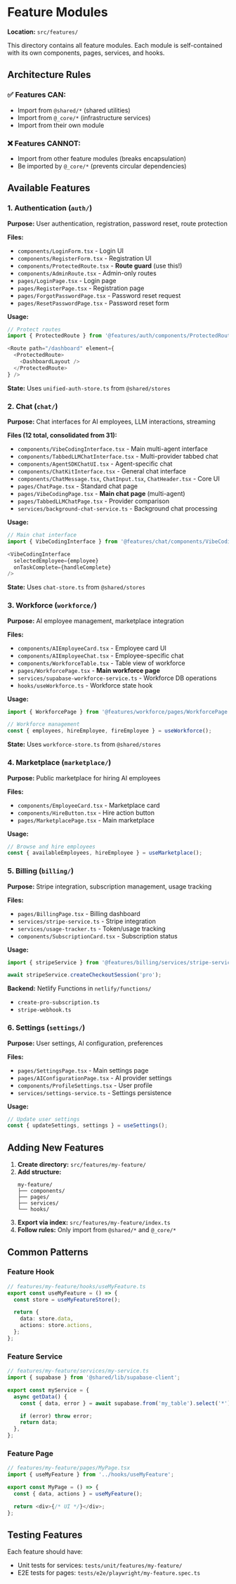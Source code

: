# Feature Modules

**Location:** `src/features/`

This directory contains all feature modules. Each module is self-contained with its own components, pages, services, and hooks.

## Architecture Rules

### ✅ Features CAN:

- Import from `@shared/*` (shared utilities)
- Import from `@_core/*` (infrastructure services)
- Import from their own module

### ❌ Features CANNOT:

- Import from other feature modules (breaks encapsulation)
- Be imported by `@_core/*` (prevents circular dependencies)

## Available Features

### 1. Authentication (`auth/`)

**Purpose:** User authentication, registration, password reset, route protection

**Files:**

- `components/LoginForm.tsx` - Login UI
- `components/RegisterForm.tsx` - Registration UI
- `components/ProtectedRoute.tsx` - **Route guard** (use this!)
- `components/AdminRoute.tsx` - Admin-only routes
- `pages/LoginPage.tsx` - Login page
- `pages/RegisterPage.tsx` - Registration page
- `pages/ForgotPasswordPage.tsx` - Password reset request
- `pages/ResetPasswordPage.tsx` - Password reset form

**Usage:**

```typescript
// Protect routes
import { ProtectedRoute } from '@features/auth/components/ProtectedRoute';

<Route path="/dashboard" element={
  <ProtectedRoute>
    <DashboardLayout />
  </ProtectedRoute>
} />
```

**State:** Uses `unified-auth-store.ts` from `@shared/stores`

### 2. Chat (`chat/`)

**Purpose:** Chat interfaces for AI employees, LLM interactions, streaming

**Files (12 total, consolidated from 31):**

- `components/VibeCodingInterface.tsx` - Main multi-agent interface
- `components/TabbedLLMChatInterface.tsx` - Multi-provider tabbed chat
- `components/AgentSDKChatUI.tsx` - Agent-specific chat
- `components/ChatKitInterface.tsx` - General chat interface
- `components/ChatMessage.tsx`, `ChatInput.tsx`, `ChatHeader.tsx` - Core UI
- `pages/ChatPage.tsx` - Standard chat page
- `pages/VibeCodingPage.tsx` - **Main chat page** (multi-agent)
- `pages/TabbedLLMChatPage.tsx` - Provider comparison
- `services/background-chat-service.ts` - Background chat processing

**Usage:**

```typescript
// Main chat interface
import { VibeCodingInterface } from '@features/chat/components/VibeCodingInterface';

<VibeCodingInterface
  selectedEmployee={employee}
  onTaskComplete={handleComplete}
/>
```

**State:** Uses `chat-store.ts` from `@shared/stores`

### 3. Workforce (`workforce/`)

**Purpose:** AI employee management, marketplace integration

**Files:**

- `components/AIEmployeeCard.tsx` - Employee card UI
- `components/AIEmployeeChat.tsx` - Employee-specific chat
- `components/WorkforceTable.tsx` - Table view of workforce
- `pages/WorkforcePage.tsx` - **Main workforce page**
- `services/supabase-workforce-service.ts` - Workforce DB operations
- `hooks/useWorkforce.ts` - Workforce state hook

**Usage:**

```typescript
import { WorkforcePage } from '@features/workforce/pages/WorkforcePage';

// Workforce management
const { employees, hireEmployee, fireEmployee } = useWorkforce();
```

**State:** Uses `workforce-store.ts` from `@shared/stores`

### 4. Marketplace (`marketplace/`)

**Purpose:** Public marketplace for hiring AI employees

**Files:**

- `components/EmployeeCard.tsx` - Marketplace card
- `components/HireButton.tsx` - Hire action button
- `pages/MarketplacePage.tsx` - Main marketplace

**Usage:**

```typescript
// Browse and hire employees
const { availableEmployees, hireEmployee } = useMarketplace();
```

### 5. Billing (`billing/`)

**Purpose:** Stripe integration, subscription management, usage tracking

**Files:**

- `pages/BillingPage.tsx` - Billing dashboard
- `services/stripe-service.ts` - Stripe integration
- `services/usage-tracker.ts` - Token/usage tracking
- `components/SubscriptionCard.tsx` - Subscription status

**Usage:**

```typescript
import { stripeService } from '@features/billing/services/stripe-service';

await stripeService.createCheckoutSession('pro');
```

**Backend:** Netlify Functions in `netlify/functions/`

- `create-pro-subscription.ts`
- `stripe-webhook.ts`

### 6. Settings (`settings/`)

**Purpose:** User settings, AI configuration, preferences

**Files:**

- `pages/SettingsPage.tsx` - Main settings page
- `pages/AIConfigurationPage.tsx` - AI provider settings
- `components/ProfileSettings.tsx` - User profile
- `services/settings-service.ts` - Settings persistence

**Usage:**

```typescript
// Update user settings
const { updateSettings, settings } = useSettings();
```

## Adding New Features

1. **Create directory:** `src/features/my-feature/`
2. **Add structure:**
   ```
   my-feature/
   ├── components/
   ├── pages/
   ├── services/
   └── hooks/
   ```
3. **Export via index:** `src/features/my-feature/index.ts`
4. **Follow rules:** Only import from `@shared/*` and `@_core/*`

## Common Patterns

### Feature Hook

```typescript
// features/my-feature/hooks/useMyFeature.ts
export const useMyFeature = () => {
  const store = useMyFeatureStore();

  return {
    data: store.data,
    actions: store.actions,
  };
};
```

### Feature Service

```typescript
// features/my-feature/services/my-service.ts
import { supabase } from '@shared/lib/supabase-client';

export const myService = {
  async getData() {
    const { data, error } = await supabase.from('my_table').select('*');

    if (error) throw error;
    return data;
  },
};
```

### Feature Page

```typescript
// features/my-feature/pages/MyPage.tsx
import { useMyFeature } from '../hooks/useMyFeature';

export const MyPage = () => {
  const { data, actions } = useMyFeature();

  return <div>{/* UI */}</div>;
};
```

## Testing Features

Each feature should have:

- Unit tests for services: `tests/unit/features/my-feature/`
- E2E tests for pages: `tests/e2e/playwright/my-feature.spec.ts`
